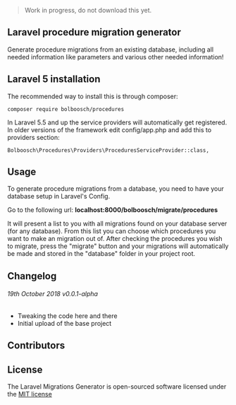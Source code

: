 > Work in progress, do not download this yet.



## Laravel procedure migration generator

Generate procedure migrations from an existing database, including all needed information like parameters 
and various other needed information!

## Laravel 5 installation
The recommended way to install this is through composer:
````
composer require bolboosch/procedures
````

In Laravel 5.5 and up the service providers will automatically get registered.
In older versions of the framework edit config/app.php and add this to providers section:
````
Bolboosch\Procedures\Providers\ProceduresServiceProvider::class,
````

## Usage
To generate procedure migrations from a database, you need to have your database setup in Laravel's Config.

Go to the following url: **localhost:8000/bolboosch/migrate/procedures**

It will present a list to you with all migrations found on your database server (for any database). 
From this list you can choose which procedures you want to make an migration out of. After checking the 
procedures you wish to migrate, press the "migrate" button and your migrations will automatically be made
and stored in the "database" folder in your project root. 

## Changelog
###### 19th October 2018 v0.0.1-alpha

* Tweaking the code here and there
* Initial upload of the base project

## Contributors



## License
The Laravel Migrations Generator is open-sourced software licensed under the [MIT license](https://opensource.org/licenses/MIT)
